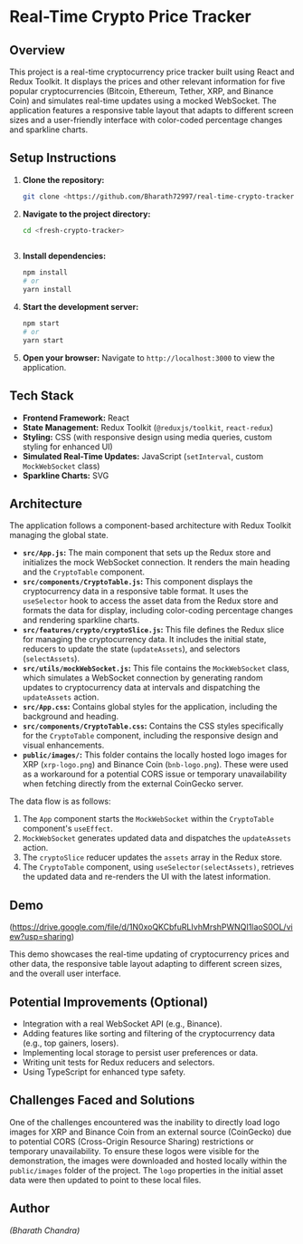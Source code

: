 # Real-Time Crypto Price Tracker

## Overview

This project is a real-time cryptocurrency price tracker built using React and Redux Toolkit. It displays the prices and other relevant information for five popular cryptocurrencies (Bitcoin, Ethereum, Tether, XRP, and Binance Coin) and simulates real-time updates using a mocked WebSocket. The application features a responsive table layout that adapts to different screen sizes and a user-friendly interface with color-coded percentage changes and sparkline charts.

## Setup Instructions

1.  **Clone the repository:**
    ```bash
    git clone <https://github.com/Bharath72997/real-time-crypto-tracker/tree/main>
    ```
  

2.  **Navigate to the project directory:**
    ```bash
    cd <fresh-crypto-tracker>
  

3.  **Install dependencies:**
    ```bash
    npm install
    # or
    yarn install
    ```

4.  **Start the development server:**
    ```bash
    npm start
    # or
    yarn start
    ```

5.  **Open your browser:** Navigate to `http://localhost:3000` to view the application.

## Tech Stack

* **Frontend Framework:** React
* **State Management:** Redux Toolkit (`@reduxjs/toolkit`, `react-redux`)
* **Styling:** CSS (with responsive design using media queries, custom styling for enhanced UI)
* **Simulated Real-Time Updates:** JavaScript (`setInterval`, custom `MockWebSocket` class)
* **Sparkline Charts:** SVG

## Architecture

The application follows a component-based architecture with Redux Toolkit managing the global state.

* **`src/App.js`:** The main component that sets up the Redux store and initializes the mock WebSocket connection. It renders the main heading and the `CryptoTable` component.
* **`src/components/CryptoTable.js`:** This component displays the cryptocurrency data in a responsive table format. It uses the `useSelector` hook to access the asset data from the Redux store and formats the data for display, including color-coding percentage changes and rendering sparkline charts.
* **`src/features/crypto/cryptoSlice.js`:** This file defines the Redux slice for managing the cryptocurrency data. It includes the initial state, reducers to update the state (`updateAssets`), and selectors (`selectAssets`).
* **`src/utils/mockWebSocket.js`:** This file contains the `MockWebSocket` class, which simulates a WebSocket connection by generating random updates to cryptocurrency data at intervals and dispatching the `updateAssets` action.
* **`src/App.css`:** Contains global styles for the application, including the background and heading.
* **`src/components/CryptoTable.css`:** Contains the CSS styles specifically for the `CryptoTable` component, including the responsive design and visual enhancements.
* **`public/images/`:** This folder contains the locally hosted logo images for XRP (`xrp-logo.png`) and Binance Coin (`bnb-logo.png`). These were used as a workaround for a potential CORS issue or temporary unavailability when fetching directly from the external CoinGecko server.

The data flow is as follows:

1.  The `App` component starts the `MockWebSocket` within the `CryptoTable` component's `useEffect`.
2.  `MockWebSocket` generates updated data and dispatches the `updateAssets` action.
3.  The `cryptoSlice` reducer updates the `assets` array in the Redux store.
4.  The `CryptoTable` component, using `useSelector(selectAssets)`, retrieves the updated data and re-renders the UI with the latest information.

## Demo

(https://drive.google.com/file/d/1N0xoQKCbfuRLIvhMrshPWNQI1laoS0OL/view?usp=sharing)


This demo showcases the real-time updating of cryptocurrency prices and other data, the responsive table layout adapting to different screen sizes, and the overall user interface.

## Potential Improvements (Optional)

* Integration with a real WebSocket API (e.g., Binance).
* Adding features like sorting and filtering of the cryptocurrency data (e.g., top gainers, losers).
* Implementing local storage to persist user preferences or data.
* Writing unit tests for Redux reducers and selectors.
* Using TypeScript for enhanced type safety.

## Challenges Faced and Solutions

One of the challenges encountered was the inability to directly load logo images for XRP and Binance Coin from an external source (CoinGecko) due to potential CORS (Cross-Origin Resource Sharing) restrictions or temporary unavailability. To ensure these logos were visible for the demonstration, the images were downloaded and hosted locally within the `public/images` folder of the project. The `logo` properties in the initial asset data were then updated to point to these local files.

## Author

*(Bharath Chandra)*

